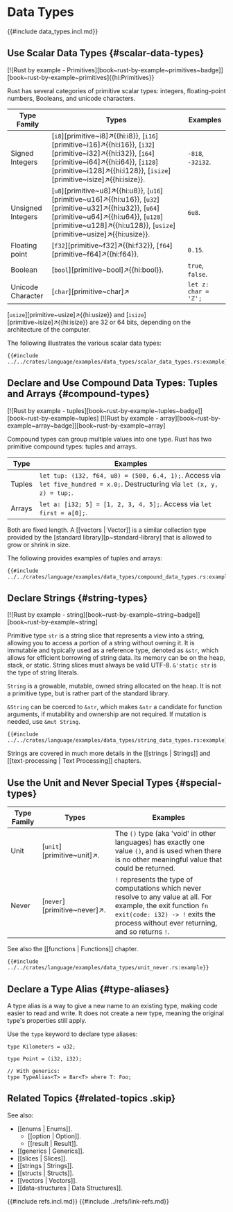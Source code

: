 # Data Types

{{#include data_types.incl.md}}

## Use Scalar Data Types {#scalar-data-types}

[![Rust by example - Primitives][book~rust-by-example~primitives~badge]][book~rust-by-example~primitives]{{hi:Primitives}}

Rust has several categories of primitive scalar types: integers, floating-point numbers, Booleans, and unicode characters.

| Type Family | Types | Examples |
|---|---|---|
| Signed Integers | [`i8`][primitive~i8]↗{{hi:i8}}, [`i16`][primitive~i16]↗{{hi:i16}}, [`i32`][primitive~i32]↗{{hi:i32}}, [`i64`][primitive~i64]↗{{hi:i64}}, [`i128`][primitive~i128]↗{{hi:i128}}, [`isize`][primitive~isize]↗{{hi:isize}}. | `-8i8`, `-32i32`. |
| Unsigned Integers | [`u8`][primitive~u8]↗{{hi:u8}}, [`u16`][primitive~u16]↗{{hi:u16}}, [`u32`][primitive~u32]↗{{hi:u32}}, [`u64`][primitive~u64]↗{{hi:u64}}, [`u128`][primitive~u128]↗{{hi:u128}}, [`usize`][primitive~usize]↗{{hi:usize}}. | `6u8`. |
| Floating point | [`f32`][primitive~f32]↗{{hi:f32}}, [`f64`][primitive~f64]↗{{hi:f64}}. | `0.15`. |
| Boolean | [`bool`][primitive~bool]↗{{hi:bool}}. | `true`, `false`. |
| Unicode Character | [`char`][primitive~char]↗ | `let z: char = 'ℤ';` |

[`usize`][primitive~usize]↗{{hi:usize}} and [`isize`][primitive~isize]↗{{hi:isize}} are 32 or 64 bits, depending on the architecture of the computer.

The following illustrates the various scalar data types:

```rust,editable
{{#include ../../crates/language/examples/data_types/scalar_data_types.rs:example}}
```

## Declare and Use Compound Data Types: Tuples and Arrays {#compound-types}

[![Rust by example - tuples][book~rust-by-example~tuples~badge]][book~rust-by-example~tuples] [![Rust by example - array][book~rust-by-example~array~badge]][book~rust-by-example~array]

Compound types can group multiple values into one type. Rust has two primitive compound types: tuples and arrays.

| Type | Examples |
|---|---|
| Tuples | `let tup: (i32, f64, u8) = (500, 6.4, 1);`. Access via `let five_hundred = x.0;`. Destructuring via `let (x, y, z) = tup;`. |
| Arrays | `let a: [i32; 5] = [1, 2, 3, 4, 5];`. Access via `let first = a[0];`. |

Both are fixed length. A [[vectors | Vector]] is a similar collection type provided by the [standard library][p~standard-library] that is allowed to grow or shrink in size.

The following provides examples of tuples and arrays:

```rust,editable
{{#include ../../crates/language/examples/data_types/compound_data_types.rs:example}}
```

## Declare Strings {#string-types}

[![Rust by example - string][book~rust-by-example~string~badge]][book~rust-by-example~string]

Primitive type `str` is a string slice that represents a view into a string, allowing you to access a portion of a string without owning it. It is immutable and typically used as a reference type, denoted as `&str`, which allows for efficient borrowing of string data. Its memory can be on the heap, stack, or static. String slices must always be valid UTF-8. `&'static str` is the type of string literals.

`String` is a growable, mutable, owned string allocated on the heap. It is not a primitive type, but is rather part of the standard library.

`&String` can be coerced to `&str`, which makes `&str` a candidate for function arguments, if mutability and ownership are not required. If mutation is needed, use `&mut String`.

```rust,editable
{{#include ../../crates/language/examples/data_types/string_data_types.rs:example}}
```

Strings are covered in much more details in the [[strings | Strings]] and [[text-processing | Text Processing]] chapters.

## Use the Unit and Never Special Types {#special-types}

| Type Family | Types | Examples |
|---|---|---|
| Unit | [`unit`][primitive~unit]↗. | The `()` type (aka 'void' in other languages) has exactly one value `()`, and is used when there is no other meaningful value that could be returned. |
| Never | [`never`][primitive~never]↗. | `!` represents the type of computations which never resolve to any value at all. For example, the exit function `fn exit(code: i32) -> !` exits the process without ever returning, and so returns `!`. |

See also the [[functions | Functions]] chapter.

```rust,editable
{{#include ../../crates/language/examples/data_types/unit_never.rs:example}}
```

## Declare a Type Alias {#type-aliases}

A type alias is a way to give a new name to an existing type, making code easier to read and write. It does not create a new type, meaning the original type's properties still apply.

Use the `type` keyword to declare type aliases:

```rust,editable
type Kilometers = u32;

type Point = (i32, i32);

// With generics:
type TypeAlias<T> = Bar<T> where T: Foo;
```

## Related Topics {#related-topics .skip}

See also:

- [[enums | Enums]].
  - [[option | Option]].
  - [[result | Result]].
- [[generics | Generics]].
- [[slices | Slices]].
- [[strings | Strings]].
- [[structs | Structs]].
- [[vectors | Vectors]].
- [[data-structures | Data Structures]].

{{#include refs.incl.md}}
{{#include ../refs/link-refs.md}}

<div class="hidden">
</div>
